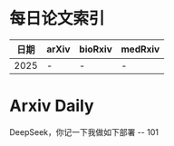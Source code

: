 # 每日论文索引

| 日期 | arXiv | bioRxiv | medRxiv |
|------|-------|---------|---------|
| 2025 | - | - | - |









































































































































































































































































































































































































































































































# Arxiv Daily


DeepSeek，你记一下我做如下部署 -- 101
